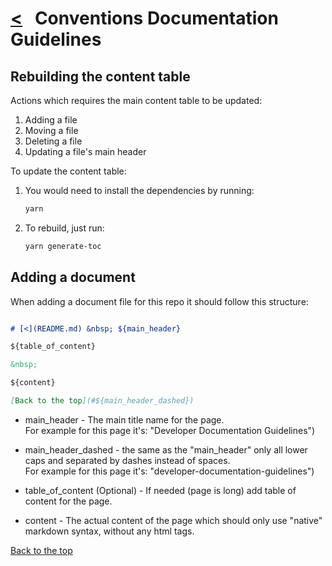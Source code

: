 # [<](README.md) &nbsp; Conventions Documentation Guidelines

## Rebuilding the content table

Actions which requires the main content table to be updated:

1. Adding a file
1. Moving a file
1. Deleting a file
1. Updating a file's main header

To update the content table:

1. You would need to install the dependencies by running:

    ```sh
    yarn
    ```

2. To rebuild, just run:

    ```sh
    yarn generate-toc
    ```

## Adding a document

When adding a  document file for this repo it should follow this structure:

```markdown

# [<](README.md) &nbsp; ${main_header}

${table_of_content}

&nbsp;

${content}

[Back to the top](#${main_header_dashed})

```

- main_header - The main title name for the page.\
For example for this page it's: "Developer Documentation Guidelines")

- main_header_dashed - the same as the "main_header" only all lower caps and separated by dashes instead of spaces.\
For example for this page it's: "developer-documentation-guidelines")

- table_of_content (Optional) - If needed (page is long) add table of content for the page.

- content - The actual content of the page which should only use "native" markdown syntax, without any html tags.

[Back to the top](#conventions-documentation-guidelines)
